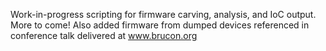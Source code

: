 Work-in-progress scripting for firmware carving, analysis, and IoC output.   More to come!
Also added firmware from dumped devices referenced in conference talk delivered at www.brucon.org 

